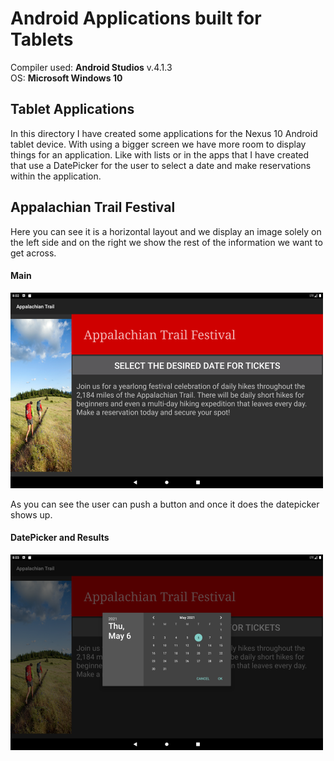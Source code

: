 # Android Applications built for Tablets

Compiler used: **Android Studios** v.4.1.3 <br />
OS: **Microsoft Windows 10**

## Tablet Applications

In this directory I have created some applications for the Nexus 10 Android tablet device. With using a bigger screen we have more room to display things for an application. Like with lists or in the apps that I have created that use a DatePicker for the user to select a date and make reservations within the application. 


## Appalachian Trail Festival

Here you can see it is a horizontal layout and we display an image solely on the left side and on the right we show the rest of the information we want to get across. 


#### Main

![Main](https://github.com/aquaman48/Android-Apps/blob/main/Screenshots/Appalachian-Trail-Festival-App/Appalachian_Festival_Main.png)

As you can see the user can push a button and once it does the datepicker shows up. 

#### DatePicker and Results

![DatePick](https://github.com/aquaman48/Android-Apps/blob/main/Screenshots/Appalachian-Trail-Festival-App/Appalachian_Festival_DatePicker.png)
